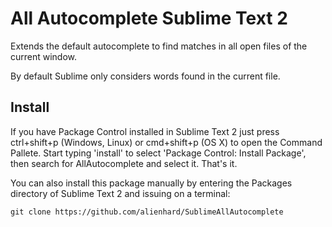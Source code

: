 All Autocomplete Sublime Text 2
===========================================================

Extends the default autocomplete to find matches in all open files of the current window.

By default Sublime only considers words found in the current file.


Install
-------

If you have Package Control installed in Sublime Text 2 just press ctrl+shift+p (Windows, Linux) or cmd+shift+p (OS X) to open the Command Pallete.
Start typing 'install' to select 'Package Control: Install Package', then search for AllAutocomplete and select it. That's it.

You can also install this package manually by entering the Packages directory of Sublime Text 2 and issuing on a terminal:
    
    git clone https://github.com/alienhard/SublimeAllAutocomplete
